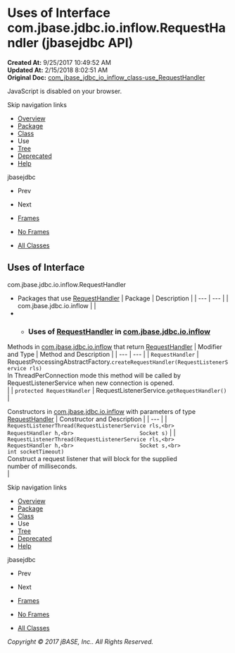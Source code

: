 # Uses of Interface com.jbase.jdbc.io.inflow.RequestHandler (jbasejdbc   API)

**Created At:** 9/25/2017 10:49:52 AM  
**Updated At:** 2/15/2018 8:02:51 AM  
**Original Doc:** [com_jbase_jdbc_io_inflow_class-use_RequestHandler](https://docs.jbase.com/39239-class-use/com_jbase_jdbc_io_inflow_class-use_RequestHandler)  

<!--<br>    try {<br>        if (location.href.indexOf('is-external=true') == -1) {<br>            parent.document.title="Uses of Interface com.jbase.jdbc.io.inflow.RequestHandler (jbasejdbc   API)";<br>        }<br>    }<br>    catch(err) {<br>    }<br>//-->
JavaScript is disabled on your browser.

Skip navigation links

- [Overview](../../../../../../overview-summary.html)
- [Package](./../../com.jbase.jdbc.io.inflow-%28jbasejdbc---api%29)
- [Class](./../../requesthandler-%28jbasejdbc---api%29 "interface in com.jbase.jdbc.io.inflow")
- Use
- [Tree](./../../com.jbase.jdbc.io.inflow-class-hierarchy-%28jbasejdbc---api%29)
- [Deprecated](../../../../../../deprecated-list.html)
- [Help](../../../../../../help-doc.html)


jbasejdbc <br>

- Prev
- Next


- [Frames](./.)
- [No Frames](./.)


- [All Classes](../../../../../../allclasses-noframe.html)


<!--<br>  allClassesLink = document.getElementById("allclasses\_navbar\_top");<br>  if(window==top) {<br>    allClassesLink.style.display = "block";<br>  }<br>  else {<br>    allClassesLink.style.display = "none";<br>  }<br>  //-->

## Uses of Interface
com.jbase.jdbc.io.inflow.RequestHandler

- Packages that use [RequestHandler](./../../requesthandler-%28jbasejdbc---api%29 "interface in com.jbase.jdbc.io.inflow") | Package | Description |
| --- | --- |
| com.jbase.jdbc.io.inflow |   |
- - ### Uses of [RequestHandler](./../../requesthandler-%28jbasejdbc---api%29 "interface in com.jbase.jdbc.io.inflow") in [com.jbase.jdbc.io.inflow](./../../com.jbase.jdbc.io.inflow-%28jbasejdbc---api%29)


Methods in [com.jbase.jdbc.io.inflow](./../../com.jbase.jdbc.io.inflow-%28jbasejdbc---api%29) that return [RequestHandler](./../../requesthandler-%28jbasejdbc---api%29 "interface in com.jbase.jdbc.io.inflow") | Modifier and Type | Method and Description |
| --- | --- |
| `RequestHandler` | RequestProcessingAbstractFactory.`createRequestHandler(RequestListenerService rls)`<br>In ThreadPerConnection mode this method will be called by<br> RequestListenerService when new connection is opened.<br> |
| `protected RequestHandler` | RequestListenerService.`getRequestHandler()`  |



Constructors in [com.jbase.jdbc.io.inflow](./../../com.jbase.jdbc.io.inflow-%28jbasejdbc---api%29) with parameters of type [RequestHandler](./../../requesthandler-%28jbasejdbc---api%29 "interface in com.jbase.jdbc.io.inflow") | Constructor and Description |
| --- |
| `RequestListenerThread(RequestListenerService rls,<br>                     RequestHandler h,<br>                     Socket s)`  |
| `RequestListenerThread(RequestListenerService rls,<br>                     RequestHandler h,<br>                     Socket s,<br>                     int socketTimeout)`<br>Construct a request listener that will block for the supplied<br> number of milliseconds.<br> |

Skip navigation links

- [Overview](../../../../../../overview-summary.html)
- [Package](./../../com.jbase.jdbc.io.inflow-%28jbasejdbc---api%29)
- [Class](./../../requesthandler-%28jbasejdbc---api%29 "interface in com.jbase.jdbc.io.inflow")
- Use
- [Tree](./../../com.jbase.jdbc.io.inflow-class-hierarchy-%28jbasejdbc---api%29)
- [Deprecated](../../../../../../deprecated-list.html)
- [Help](../../../../../../help-doc.html)


jbasejdbc <br>

- Prev
- Next


- [Frames](./.)
- [No Frames](./.)


- [All Classes](../../../../../../allclasses-noframe.html)


<!--<br>  allClassesLink = document.getElementById("allclasses\_navbar\_bottom");<br>  if(window==top) {<br>    allClassesLink.style.display = "block";<br>  }<br>  else {<br>    allClassesLink.style.display = "none";<br>  }<br>  //-->

*Copyright © 2017 jBASE, Inc.. All Rights Reserved.*
